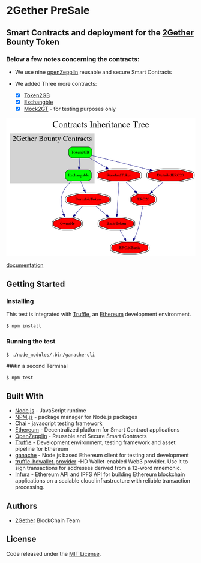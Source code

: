 # 2Gether PreSale

## Smart Contracts and deployment for the [2Gether](https://www.2gether.global/) Bounty Token

### Below a few notes concerning the contracts:
* We use nine [openZepplin](https://github.com/OpenZeppelin/zeppelin-solidity) reusable and secure Smart Contracts 

* We added Three more contracts:
  - [x] [Token2GB](./contracts/Token2GB.sol) 
  - [x] [Exchangble](./contracts/Exchangble.sol) 
  - [x] [Mock2GT](./contracts/Mock2GT.sol) - for testing purposes only
  
[![](/doc/inheritanceTree/inheritanceTree.png)](./doc/inheritanceTree/inheritanceTree.png)

[documentation](./doc/doc.md)

## Getting Started

### Installing
This test is integrated with [Truffle](https://github.com/trufflesuite/truffle), an [Ethereum](https://www.ethereum.org/) development environment. 
```bash
$ npm install
```

### Running the test
```bash#
$ ./node_modules/.bin/ganache-cli
```

###in a second Terminal
```bash
$ npm test
```

## Built With
* [Node.js](https://nodejs.org/en/) - JavaScript runtime 
* [NPM.js](https://www.npmjs.com/) - package manager for Node.js packages
* [Chai](http://chaijs.com/) - javascript testing framework
* [Ethereum](https://www.ethereum.org/) - Decentralized platform for Smart Contract applications 
* [OpenZepplin](https://github.com/OpenZeppelin/zeppelin-solidity) - Reusable and Secure Smart Contracts 
* [Truffle](https://github.com/trufflesuite/truffle) -  Development environment, testing framework and asset pipeline for Ethereum
* [ganache](https://github.com/trufflesuite/ganache-cli) - Node.js based Ethereum client for testing and development
* [truffle-hdwallet-provider](https://github.com/trufflesuite/truffle-hdwallet-provider) -HD Wallet-enabled Web3 provider. Use it to sign transactions for addresses derived from a 12-word mnemonic.
* [Infura](https://infura.io/) - Ethereum API and IPFS API for building Ethereum blockchain applications on a scalable cloud infrastructure with reliable transaction processing.

## Authors

* [2Gether](https://www.2gether.global/) BlockChain Team

## License
Code released under the [MIT License](./licence).